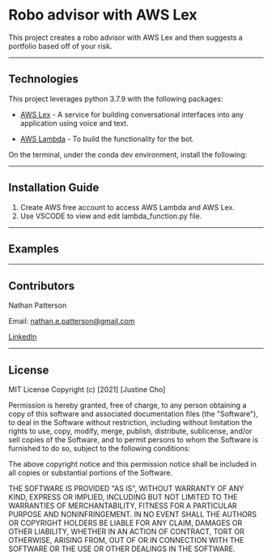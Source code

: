 # Robo advisor with AWS Lex

This project creates a robo advisor with AWS Lex and then suggests a portfolio based off of your risk.

---

## Technologies

This project leverages python 3.7.9 with the following packages:

* [AWS Lex](https://aws.amazon.com/lex/) - A service for building conversational interfaces into any application using voice and text.

* [AWS Lambda](https://aws.amazon.com/lambda/) - To build the functionality for the bot.


On the terminal, under the conda dev environment, install the following:

---

## Installation Guide

1. Create AWS free account to access AWS Lambda and AWS Lex.
2. Use VSCODE to view and edit lambda_function.py file.

---

## Examples


---

## Contributors 

Nathan Patterson

Email: nathan.e.patterson@gmail.com

[LinkedIn](https://www.linkedin.com/in/natepatterson/)

---

## License

MIT License
Copyright (c) [2021] [Justine Cho]

Permission is hereby granted, free of charge, to any person obtaining a copy of this software and associated documentation files (the "Software"), to deal in the Software without restriction, including without limitation the rights to use, copy, modify, merge, publish, distribute, sublicense, and/or sell copies of the Software, and to permit persons to whom the Software is furnished to do so, subject to the following conditions:

The above copyright notice and this permission notice shall be included in all copies or substantial portions of the Software.

THE SOFTWARE IS PROVIDED "AS IS", WITHOUT WARRANTY OF ANY KIND, EXPRESS OR IMPLIED, INCLUDING BUT NOT LIMITED TO THE WARRANTIES OF MERCHANTABILITY, FITNESS FOR A PARTICULAR PURPOSE AND NONINFRINGEMENT. IN NO EVENT SHALL THE AUTHORS OR COPYRIGHT HOLDERS BE LIABLE FOR ANY CLAIM, DAMAGES OR OTHER LIABILITY, WHETHER IN AN ACTION OF CONTRACT, TORT OR OTHERWISE, ARISING FROM, OUT OF OR IN CONNECTION WITH THE SOFTWARE OR THE USE OR OTHER DEALINGS IN THE SOFTWARE.
